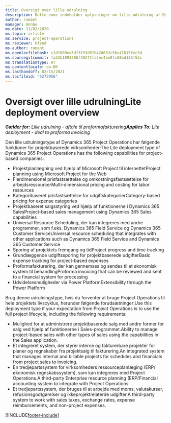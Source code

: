 ```yaml
---
title: Oversigt over lille udrulning
description: Dette emne indeholder oplysninger om lille udrulning af Dynamics 365 Project Operations.
author: rumant
manager: Annbe
ms.date: 11/02/2020
ms.topic: article
ms.service: project-operations
ms.reviewer: kfend
ms.author: rumant
ms.openlocfilehash: c1df809ea3df3f53d5fb42d632c56c47615fec3d
ms.sourcegitcommit: fa32b1893286f20271fa4ec4be8fc68bd135f53c
ms.translationtype: HT
ms.contentlocale: da-DK
ms.lasthandoff: 02/15/2021
ms.locfileid: "5273956"
---
```

# <a name="lite-deployment-overview"></a><span data-ttu-id="42ab7-103">Oversigt over lille udrulning</span><span class="sxs-lookup"><span data-stu-id="42ab7-103">Lite deployment overview</span></span>

<span data-ttu-id="42ab7-104">_**Gælder for:** Lille udrulning - aftale til proformafakturering_</span><span class="sxs-lookup"><span data-stu-id="42ab7-104">_**Applies To:** Lite deployment - deal to proforma invoicing_</span></span>

<span data-ttu-id="42ab7-105">Den lille udrulningstype af Dynamics 365 Project Operations har følgende funktioner for projektbaserede virksomheder:</span><span class="sxs-lookup"><span data-stu-id="42ab7-105">The Lite deployment type of Dynamics 365 Project Operations has the following capabilities for project-based companies:</span></span>

- <span data-ttu-id="42ab7-106">Projektplanlægning ved hjælp af Microsoft Project til internettet</span><span class="sxs-lookup"><span data-stu-id="42ab7-106">Project planning using Microsoft Project for the Web</span></span>
- <span data-ttu-id="42ab7-107">Flerdimensionel prisfastsættelse og omkostningsfastsættelse for arbejdsressourcer</span><span class="sxs-lookup"><span data-stu-id="42ab7-107">Multi-dimensional pricing and costing for labor resources</span></span>
- <span data-ttu-id="42ab7-108">Kategoribaseret prisfastsættelse for udgiftskategorier</span><span class="sxs-lookup"><span data-stu-id="42ab7-108">Category-based pricing for expense categories</span></span>
- <span data-ttu-id="42ab7-109">Projektbaseret salgsstyring ved hjælp af funktionerne i Dynamics 365 Sales</span><span class="sxs-lookup"><span data-stu-id="42ab7-109">Project-based sales management using Dynamics 365 Sales capabilities</span></span>
- <span data-ttu-id="42ab7-110">Universal Resource Scheduling, der kan integreres med andre programmer, som f.eks. Dynamics 365 Field Service og Dynamics 365 Customer Service</span><span class="sxs-lookup"><span data-stu-id="42ab7-110">Universal resource scheduling that integrates with other applications such as Dynamics 365 Field Service and Dynamics 365 Customer Service</span></span>
- <span data-ttu-id="42ab7-111">Sporing af projektets fremgang og tid</span><span class="sxs-lookup"><span data-stu-id="42ab7-111">Project progress and time tracking</span></span>
- <span data-ttu-id="42ab7-112">Grundlæggende udgiftssporing for projektbaserede udgifter</span><span class="sxs-lookup"><span data-stu-id="42ab7-112">Basic expense tracking for project-based expenses</span></span>
- <span data-ttu-id="42ab7-113">Proformafakturering, der kan gennemses og sendes til et økonomisk system til behandling</span><span class="sxs-lookup"><span data-stu-id="42ab7-113">Proforma invoicing that can be reviewed and sent to a financial system for processing</span></span>
- <span data-ttu-id="42ab7-114">Udvidelsesmuligheder via Power Platform</span><span class="sxs-lookup"><span data-stu-id="42ab7-114">Extensibility through the Power Platform</span></span>

<span data-ttu-id="42ab7-115">Brug denne udrulningstype, hvis du forventer at bruge Project Operations til hele projektets livscyklus, herunder følgende forudsætninger:</span><span class="sxs-lookup"><span data-stu-id="42ab7-115">Use this deployment type if your expectation from Project Operations is to use the full project lifecycle, including the following requirements:</span></span>

- <span data-ttu-id="42ab7-116">Mulighed for at administrere projektbaserede salg med andre former for salg ved hjælp af funktionerne i Sales-programmet.</span><span class="sxs-lookup"><span data-stu-id="42ab7-116">Ability to manage project-based sales with other types of sales using the capabilities in the Sales application.</span></span>
- <span data-ttu-id="42ab7-117">Et integreret system, der styrer interne og fakturerbare projekter for planer og regnskaber fra projektsalg til fakturering.</span><span class="sxs-lookup"><span data-stu-id="42ab7-117">An integrated system that manages internal and billable projects for schedules and financials from project sales to invoicing.</span></span>
- <span data-ttu-id="42ab7-118">En tredjepartssystem for virksomheders ressourceplanlæging (ERP/økonomisk regnskabssystem), som kan integreres med Project Operations.</span><span class="sxs-lookup"><span data-stu-id="42ab7-118">A third-party Enterprise resource planning (ERP/Financial accounting system to integrate with Project Operations.</span></span>
- <span data-ttu-id="42ab7-119">Et tredjepartssystem, der bruges til at arbejde med moms, valutakurser, refusionsgodtgørelser og ikkeprojektrelaterde udgifter.</span><span class="sxs-lookup"><span data-stu-id="42ab7-119">A third-party system to work with sales taxes, exchange rates, expense reimbursements, and non-project expenses.</span></span>


[!INCLUDE[footer-include](../includes/footer-banner.md)]